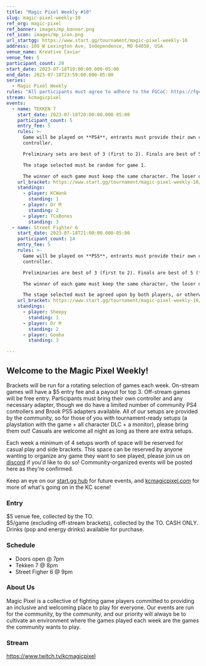 ```yaml
---
title: "Magic Pixel Weekly #10"
slug: magic-pixel-weekly-10
ref_org: magic-pixel
ref_banner: images/mp_banner.png
ref_icon: images/mp_icon.png
url_startgg: https://www.start.gg/tournament/magic-pixel-weekly-10
address: 109 W Lexington Ave, Independence, MO 64050, USA
venue_name: Kreative Caviar
venue_fee: 5
participant_count: 20
start_date: 2023-07-18T19:00:00.000-05:00
end_date: 2023-07-18T23:59:00.000-05:00
series:
  - Magic Pixel Weekly
rules: "All participants must agree to adhere to the FGCoC: https://fgcoc.com/"
stream: kcmagicpixel
events:
  - name: TEKKEN 7
    start_date: 2023-07-18T20:00:00.000-05:00
    participant_count: 5
    entry_fee: 5
    rules: >-
      Game will be played on **PS4**, entrants must provide their own compatible
      controller.  

      Preliminary sets are best of 3 (first to 2). Finals are best of 5 (first to 3).  

      The stage selected must be random for game 1.  

      The winner of each game must keep the same character. The loser of that game may select a stage (with the same character), or switch character (with a random stage).
    url_bracket: https://www.start.gg/tournament/magic-pixel-weekly-10/events/tekken-7/brackets/1399559/2123486
    standings:
      - player: KCWank
        standing: 1
      - player: Dr M
        standing: 2
      - player: TCxBones
        standing: 3
  - name: Street Fighter 6
    start_date: 2023-07-18T21:00:00.000-05:00
    participant_count: 14
    entry_fee: 5
    rules: >-
      Game will be played on **PS5**, entrants must provide their own compatible
      controller.  

      Preliminaries are best of 3 (first to 2). Finals are best of 5 (first to 3).  

      The winner of each game must keep the same character, the loser of that game may switch characters.  

      The stage selected must be agreed upon by both players, or otherwise selected at random.
    url_bracket: https://www.start.gg/tournament/magic-pixel-weekly-10/events/street-fighter-6/brackets/1399564/2123491
    standings:
      - player: Sheepy
        standing: 1
      - player: Dr M
        standing: 2
      - player: Gooba
        standing: 3

---
```


## Welcome to the Magic Pixel Weekly! 

Brackets will be run for a rotating selection of games each week. On-stream games will have a $5 entry fee and a payout for top 3. Off-stream games will be free entry. Participants must bring their own controller and any necessary adapter, though we do have a limited number of community PS4 controllers and Brook PS5 adapters available. All of our setups are provided by the community, so for those of you with tournament-ready setups (a playstation with the game + all character DLC + a monitor), please bring them out! Casuals are welcome all night as long as there are extra setups.

Each week a minimum of 4 setups worth of space will be reserved for casual play and side brackets. This space can be reserved by anyone wanting to organize any game they want to see played, please join us on [discord](https://discord.gg/jkmn6CVrrQ) if you'd like to do so! Community-organized events will be posted here as they're confirmed.

Keep an eye on our [start.gg hub](https://www.start.gg/hub/magic-pixel) for future events, and [kcmagicpixel.com](https://kcmagicpixel.com) for more of what's going on in the KC scene!

### Entry

$5 venue fee, collected by the TO.  
$5/game (excluding off-stream brackets), collected by the TO. CASH ONLY.  
Drinks (pop and energy drinks) available for purchase.


### Schedule
- Doors open @ 7pm
- Tekken 7 @ 8pm
- Street Figher 6 @ 9pm


### About Us

Magic Pixel is a collective of fighting game players committed to providing an inclusive and welcoming place to play for everyone. Our events are run for the community, by the community, and our priority will always be to cultivate an environment where the games played each week are the games the community wants to play.

### Stream
https://www.twitch.tv/kcmagicpixel
  